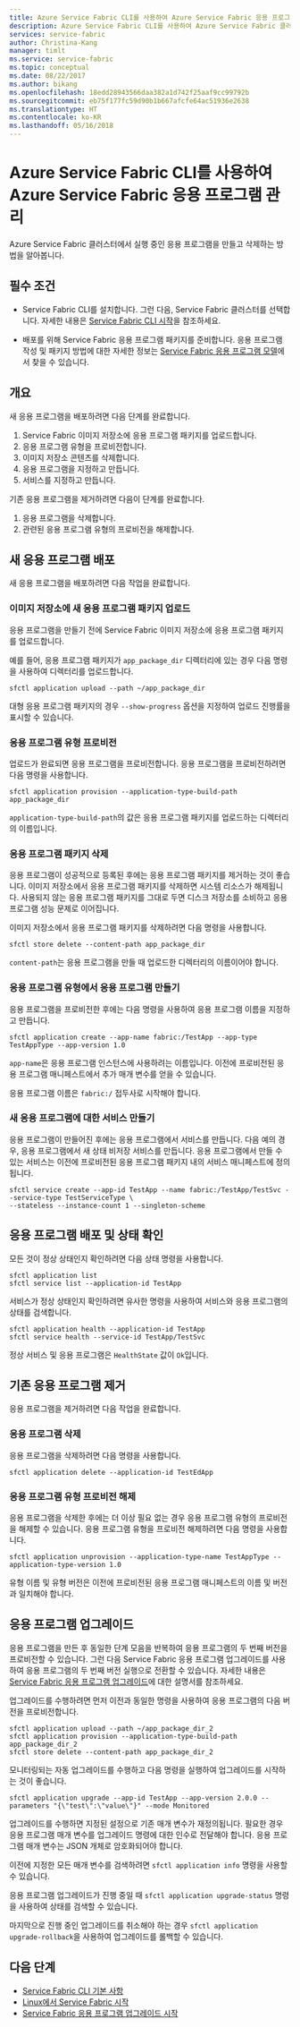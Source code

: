 ```yaml
---
title: Azure Service Fabric CLI를 사용하여 Azure Service Fabric 응용 프로그램 관리
description: Azure Service Fabric CLI를 사용하여 Azure Service Fabric 클러스터에서 응용 프로그램을 배포하고 제거하는 방법을 알아봅니다.
services: service-fabric
author: Christina-Kang
manager: timlt
ms.service: service-fabric
ms.topic: conceptual
ms.date: 08/22/2017
ms.author: bikang
ms.openlocfilehash: 18edd28943566daa382a1d742f25aaf9cc99792b
ms.sourcegitcommit: eb75f177fc59d90b1b667afcfe64ac51936e2638
ms.translationtype: HT
ms.contentlocale: ko-KR
ms.lasthandoff: 05/16/2018
---
```

# <a name="manage-an-azure-service-fabric-application-by-using-azure-service-fabric-cli"></a>Azure Service Fabric CLI를 사용하여 Azure Service Fabric 응용 프로그램 관리

Azure Service Fabric 클러스터에서 실행 중인 응용 프로그램을 만들고 삭제하는 방법을 알아봅니다.

## <a name="prerequisites"></a>필수 조건

* Service Fabric CLI를 설치합니다. 그런 다음, Service Fabric 클러스터를 선택합니다. 자세한 내용은 [Service Fabric CLI 시작](service-fabric-cli.md)을 참조하세요.

* 배포를 위해 Service Fabric 응용 프로그램 패키지를 준비합니다. 응용 프로그램 작성 및 패키지 방법에 대한 자세한 정보는 [Service Fabric 응용 프로그램 모델](service-fabric-application-model.md)에서 찾을 수 있습니다.

## <a name="overview"></a>개요

새 응용 프로그램을 배포하려면 다음 단계를 완료합니다.

1. Service Fabric 이미지 저장소에 응용 프로그램 패키지를 업로드합니다.
2. 응용 프로그램 유형을 프로비전합니다.
3. 이미지 저장소 콘텐츠를 삭제합니다.
4. 응용 프로그램을 지정하고 만듭니다.
5. 서비스를 지정하고 만듭니다.

기존 응용 프로그램을 제거하려면 다음이 단계를 완료합니다.

1. 응용 프로그램을 삭제합니다.
2. 관련된 응용 프로그램 유형의 프로비전을 해제합니다.

## <a name="deploy-a-new-application"></a>새 응용 프로그램 배포

새 응용 프로그램을 배포하려면 다음 작업을 완료합니다.

### <a name="upload-a-new-application-package-to-the-image-store"></a>이미지 저장소에 새 응용 프로그램 패키지 업로드

응용 프로그램을 만들기 전에 Service Fabric 이미지 저장소에 응용 프로그램 패키지를 업로드합니다.

예를 들어, 응용 프로그램 패키지가 `app_package_dir` 디렉터리에 있는 경우 다음 명령을 사용하여 디렉터리를 업로드합니다.

```azurecli
sfctl application upload --path ~/app_package_dir
```

대형 응용 프로그램 패키지의 경우 `--show-progress` 옵션을 지정하여 업로드 진행률을 표시할 수 있습니다.

### <a name="provision-the-application-type"></a>응용 프로그램 유형 프로비전

업로드가 완료되면 응용 프로그램을 프로비전합니다. 응용 프로그램을 프로비전하려면 다음 명령을 사용합니다.

```azurecli
sfctl application provision --application-type-build-path app_package_dir
```

`application-type-build-path`의 값은 응용 프로그램 패키지를 업로드하는 디렉터리의 이름입니다.

### <a name="delete-the-application-package"></a>응용 프로그램 패키지 삭제

응용 프로그램이 성공적으로 등록된 후에는 응용 프로그램 패키지를 제거하는 것이 좋습니다.  이미지 저장소에서 응용 프로그램 패키지를 삭제하면 시스템 리소스가 해제됩니다.  사용되지 않는 응용 프로그램 패키지를 그대로 두면 디스크 저장소를 소비하고 응용 프로그램 성능 문제로 이어집니다. 

이미지 저장소에서 응용 프로그램 패키지를 삭제하려면 다음 명령을 사용합니다.

```azurecli
sfctl store delete --content-path app_package_dir
```

`content-path`는 응용 프로그램을 만들 때 업로드한 디렉터리의 이름이어야 합니다.

### <a name="create-an-application-from-an-application-type"></a>응용 프로그램 유형에서 응용 프로그램 만들기

응용 프로그램을 프로비전한 후에는 다음 명령을 사용하여 응용 프로그램 이름을 지정하고 만듭니다.

```azurecli
sfctl application create --app-name fabric:/TestApp --app-type TestAppType --app-version 1.0
```

`app-name`은 응용 프로그램 인스턴스에 사용하려는 이름입니다. 이전에 프로비전된 응용 프로그램 매니페스트에서 추가 매개 변수를 얻을 수 있습니다.

응용 프로그램 이름은 `fabric:/` 접두사로 시작해야 합니다.

### <a name="create-services-for-the-new-application"></a>새 응용 프로그램에 대한 서비스 만들기

응용 프로그램이 만들어진 후에는 응용 프로그램에서 서비스를 만듭니다. 다음 예의 경우, 응용 프로그램에서 새 상태 비저장 서비스를 만듭니다. 응용 프로그램에서 만들 수 있는 서비스는 이전에 프로비전된 응용 프로그램 패키지 내의 서비스 매니페스트에 정의됩니다.

```azurecli
sfctl service create --app-id TestApp --name fabric:/TestApp/TestSvc --service-type TestServiceType \
--stateless --instance-count 1 --singleton-scheme
```

## <a name="verify-application-deployment-and-health"></a>응용 프로그램 배포 및 상태 확인

모든 것이 정상 상태인지 확인하려면 다음 상태 명령을 사용합니다.

```azurecli
sfctl application list
sfctl service list --application-id TestApp
```

서비스가 정상 상태인지 확인하려면 유사한 명령을 사용하여 서비스와 응용 프로그램의 상태를 검색합니다.

```azurecli
sfctl application health --application-id TestApp
sfctl service health --service-id TestApp/TestSvc
```

정상 서비스 및 응용 프로그램은 `HealthState` 값이 `Ok`입니다.

## <a name="remove-an-existing-application"></a>기존 응용 프로그램 제거

응용 프로그램을 제거하려면 다음 작업을 완료합니다.

### <a name="delete-the-application"></a>응용 프로그램 삭제

응용 프로그램을 삭제하려면 다음 명령을 사용합니다.

```azurecli
sfctl application delete --application-id TestEdApp
```

### <a name="unprovision-the-application-type"></a>응용 프로그램 유형 프로비전 해제

응용 프로그램을 삭제한 후에는 더 이상 필요 없는 경우 응용 프로그램 유형의 프로비전을 해제할 수 있습니다. 응용 프로그램 유형을 프로비전 해제하려면 다음 명령을 사용합니다.

```azurecli
sfctl application unprovision --application-type-name TestAppType --application-type-version 1.0
```

유형 이름 및 유형 버전은 이전에 프로비전된 응용 프로그램 매니페스트의 이름 및 버전과 일치해야 합니다.

## <a name="upgrade-application"></a>응용 프로그램 업그레이드

응용 프로그램을 만든 후 동일한 단계 모음을 반복하여 응용 프로그램의 두 번째 버전을 프로비전할 수 있습니다. 그런 다음 Service Fabric 응용 프로그램 업그레이드를 사용하여 응용 프로그램의 두 번째 버전 실행으로 전환할 수 있습니다. 자세한 내용은 [Service Fabric 응용 프로그램 업그레이드](service-fabric-application-upgrade.md)에 대한 설명서를 참조하세요.

업그레이드를 수행하려면 먼저 이전과 동일한 명령을 사용하여 응용 프로그램의 다음 버전을 프로비전합니다.

```azurecli
sfctl application upload --path ~/app_package_dir_2
sfctl application provision --application-type-build-path app_package_dir_2
sfctl store delete --content-path app_package_dir_2
```

모니터링되는 자동 업그레이드를 수행하고 다음 명령을 실행하여 업그레이드를 시작하는 것이 좋습니다.

```azurecli
sfctl application upgrade --app-id TestApp --app-version 2.0.0 --parameters "{\"test\":\"value\"}" --mode Monitored
```

업그레이드를 수행하면 지정된 설정으로 기존 매개 변수가 재정의됩니다. 필요한 경우 응용 프로그램 매개 변수를 업그레이드 명령에 대한 인수로 전달해야 합니다. 응용 프로그램 매개 변수는 JSON 개체로 암호화되어야 합니다.

이전에 지정한 모든 매개 변수를 검색하려면 `sfctl application info` 명령을 사용할 수 있습니다.

응용 프로그램 업그레이드가 진행 중일 때 `sfctl application upgrade-status` 명령을 사용하여 상태를 검색할 수 있습니다.

마지막으로 진행 중인 업그레이드를 취소해야 하는 경우 `sfctl application upgrade-rollback`을 사용하여 업그레이드를 롤백할 수 있습니다.

## <a name="next-steps"></a>다음 단계

* [Service Fabric CLI 기본 사항](service-fabric-cli.md)
* [Linux에서 Service Fabric 시작](service-fabric-get-started-linux.md)
* [Service Fabric 응용 프로그램 업그레이드 시작](service-fabric-application-upgrade.md)
